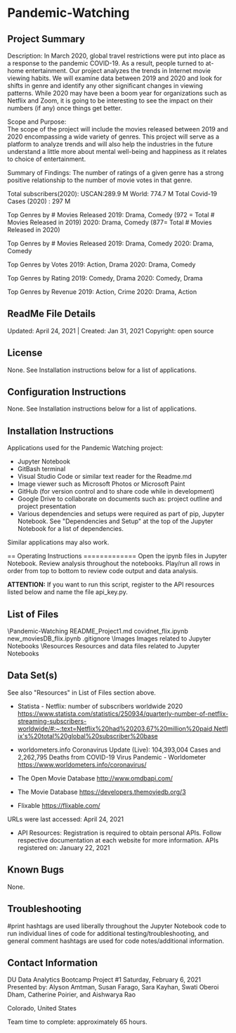 # Pandemic-Watching

## Project Summary
Description: In March 2020, global travel restrictions were put into place as a response to the pandemic COVID-19. As a result, people turned to at-home entertainment. Our project analyzes the trends in Internet movie viewing habits. We will examine data between 2019 and 2020 and look for shifts in genre and identify any other significant changes in viewing patterns. While 2020 may have been a boom year for organizations such as Netflix and Zoom, it is going to be interesting to see the impact on their numbers (if any) once things get better.

Scope and Purpose:  
The scope of the project will include the movies released between 2019 and 2020 encompassing a wide variety of genres. This project will serve as a platform to analyze trends and will also help the industries in the future understand a little more about mental well-being and happiness as it relates to choice of entertainment. 

Summary of Findings:
The number of ratings of a given genre has a strong positive relationship to the number of movie votes in that genre.

Total subscribers(2020):
USCAN:289.9 M
World: 774.7 M
Total Covid-19 Cases (2020) : 297 M

Top Genres by # Movies Released
2019: Drama, Comedy		(972 = Total # Movies Released in 2019)
2020: Drama, Comedy		(877= Total # Movies Released in 2020)

Top Genres by # Movies Released
2019: Drama, Comedy
2020: Drama, Comedy

Top Genres by Votes
2019: Action, Drama
2020: Drama, Comedy

Top Genres by Rating
2019: Comedy, Drama
2020: Comedy, Drama

Top Genres by Revenue
2019: Action, Crime
2020: Drama, Action

## ReadMe File Details
Updated: April 24, 2021 | Created: Jan 31, 2021
Copyright: open source

## License 
None. See Installation instructions below for a list of applications.

## Configuration Instructions
None. See Installation instructions below for a list of applications.

## Installation Instructions
Applications used for the Pandemic Watching project:
* Jupyter Notebook
* GitBash terminal
* Visual Studio Code or similar text reader for the Readme.md
* Image viewer such as Microsoft Photos or Microsoft Paint
* GitHub (for version control and to share code while in development)
* Google Drive to collaborate on documents such as: project outline and project presentation
* Various dependencies and setups were required as part of pip, Jupyter Notebook. See "Dependencies and Setup" at the top of the Jupyter Notebook for a list of dependencies.

Similar applications may also work.

== Operating Instructions =============
Open the ipynb files in Jupyter Notebook.
Review analysis throughout the notebooks.
Play/run all rows in order from top to bottom to review code output and data analysis.

**ATTENTION:** If you want to run this script, register to the API resources listed below and name the file api_key.py.

## List of Files
\Pandemic-Watching
    README_Project1.md
    covidnet_flix.ipynb
    new_moviesDB_flix.ipynb
    .gitignore
    \Images
        Images related to Jupyter Notebooks
    \Resources
        Resources and data files related to Jupyter Notebooks

## Data Set(s) 
See also "Resources" in List of Files section above.

* Statista - Netflix: number of subscribers worldwide 2020
https://www.statista.com/statistics/250934/quarterly-number-of-netflix-streaming-subscribers-worldwide/#:~:text=Netflix%20had%20203.67%20million%20paid,Netflix's%20total%20global%20subscriber%20base

* worldometers.info
Coronavirus Update (Live): 104,393,004 Cases and 2,262,795 Deaths from COVID-19 Virus Pandemic - Worldometer
https://www.worldometers.info/coronavirus/

* The Open Movie Database
http://www.omdbapi.com/

* The Movie Database
https://developers.themoviedb.org/3

* Flixable
https://flixable.com/

URLs were last accessed:  April 24, 2021

* API Resources: Registration is required to obtain personal APIs. Follow respective documentation at each website for more information.
APIs registered on: January 22, 2021

## Known Bugs 
None.

## Troubleshooting
#print hashtags are used liberally throughout the Jupyter Notebook code to run individual lines of code for additional testing/troubleshooting, and general comment hashtags are used for code notes/additional information.

## Contact Information

DU Data Analytics Bootcamp
Project #1
Saturday, February 6, 2021
Presented by: Alyson Amtman, Susan Farago, Sara Kayhan, Swati Oberoi Dham, Catherine Poirier, and Aishwarya Rao

Colorado, United States

Team time to complete: approximately 65 hours.
